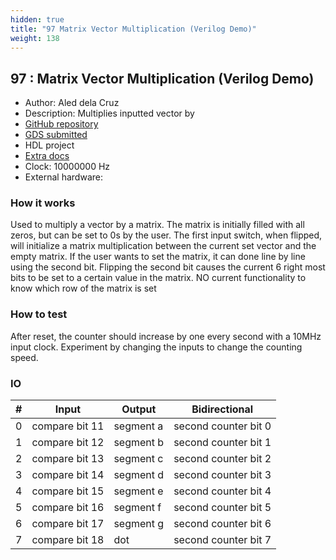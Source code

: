 ```yaml
---
hidden: true
title: "97 Matrix Vector Multiplication (Verilog Demo)"
weight: 138
---
```


## 97 : Matrix Vector Multiplication (Verilog Demo)

* Author: Aled dela Cruz
* Description: Multiplies inputted vector by 
* [GitHub repository](https://github.com/alrdelcr/tt05-verilog-alrdelcr)
* [GDS submitted](https://github.com/alrdelcr/tt05-verilog-alrdelcr/actions/runs/6742173805)
* HDL project
* [Extra docs]()
* Clock: 10000000 Hz
* External hardware: 



### How it works

Used to multiply a vector by a matrix. The matrix is initially filled with all zeros, but can be set to 0s by
the user. The first input switch, when flipped, will initialize a matrix multiplication between the current set
vector and the empty matrix. If the user wants to set the matrix, it can done line by line using the second bit.
Flipping the second bit causes the current 6 right most bits to be set to a certain value in the matrix. NO current
functionality to know which row of the matrix is set


### How to test

After reset, the counter should increase by one every second with a 10MHz input clock.
Experiment by changing the inputs to change the counting speed.


### IO

| # | Input        | Output       | Bidirectional      |
|---|--------------|--------------| -------------------|
| 0 | compare bit 11  | segment a | second counter bit 0 |
| 1 | compare bit 12  | segment b | second counter bit 1 |
| 2 | compare bit 13  | segment c | second counter bit 2 |
| 3 | compare bit 14  | segment d | second counter bit 3 |
| 4 | compare bit 15  | segment e | second counter bit 4 |
| 5 | compare bit 16  | segment f | second counter bit 5 |
| 6 | compare bit 17  | segment g | second counter bit 6 |
| 7 | compare bit 18  | dot | second counter bit 7 |
